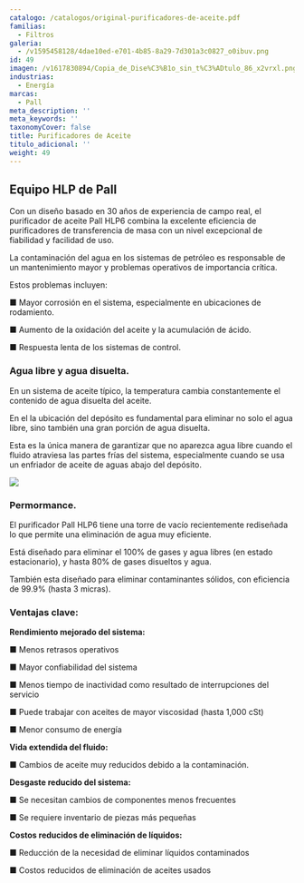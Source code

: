 ```yaml
---
catalogo: /catalogos/original-purificadores-de-aceite.pdf
familias:
  - Filtros
galeria:
  - /v1595458128/4dae10ed-e701-4b85-8a29-7d301a3c0827_o0ibuv.png
id: 49
imagen: /v1617830894/Copia_de_Dise%C3%B1o_sin_t%C3%ADtulo_86_x2vrxl.png
industrias:
  - Energía
marcas:
  - Pall
meta_description: ''
meta_keywords: ''
taxonomyCover: false
title: Purificadores de Aceite
titulo_adicional: ''
weight: 49
---
```



## **Equipo HLP de Pall**

Con un diseño basado en 30 años de experiencia de campo real, el purificador de aceite Pall HLP6 combina la excelente eficiencia de purificadores de transferencia de masa con un nivel excepcional de fiabilidad y facilidad de uso.

La contaminación del agua en los sistemas de petróleo es responsable de un mantenimiento mayor y problemas operativos de importancia crítica.

Estos problemas incluyen:

■ Mayor corrosión en el sistema, especialmente en ubicaciones de rodamiento.

■ Aumento de la oxidación del aceite y la acumulación de ácido.

■ Respuesta lenta de los sistemas de control.

### **Agua libre y agua disuelta.**

En un sistema de aceite típico, la temperatura cambia constantemente el contenido de agua disuelta del aceite.

En el la ubicación del depósito es fundamental para eliminar no solo el agua libre, sino también una gran porción de agua disuelta.

Esta es la única manera de garantizar que no aparezca agua libre cuando el fluido atraviesa las partes frías del sistema, especialmente cuando se usa un enfriador de aceite de aguas abajo del depósito.

![](https://res.cloudinary.com/novatec/v1595458190/477999f1-0aea-4271-9404-4d8ef914feb9_tsc24h.png)

### **Permormance.**

El purificador Pall HLP6 tiene una torre de vacío recientemente rediseñada lo que permite una eliminación de agua muy eficiente.

Está diseñado para eliminar el 100% de gases y agua libres (en estado estacionario), y hasta 80% de gases disueltos y agua.

También esta diseñado para eliminar contaminantes sólidos, con eficiencia de 99.9% (hasta 3 micras).

### **Ventajas clave:**

**Rendimiento mejorado del sistema:**

■ Menos retrasos operativos

■ Mayor confiabilidad del sistema

■ Menos tiempo de inactividad como resultado de interrupciones del servicio

■ Puede trabajar con aceites de mayor viscosidad (hasta 1,000 cSt)

■ Menor consumo de energía

**Vida extendida del fluido:**

■ Cambios de aceite muy reducidos debido a la contaminación.

**Desgaste reducido del sistema:**

■ Se necesitan cambios de componentes menos frecuentes

■ Se requiere inventario de piezas más pequeñas

**Costos reducidos de eliminación de líquidos:**

■ Reducción de la necesidad de eliminar líquidos contaminados

■ Costos reducidos de eliminación de aceites usados
